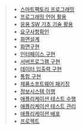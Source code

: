 > * [스마트팩토리 프로그래밍](https://github.com/yungjin/-/tree/master/1.%EC%8A%A4%EB%A7%88%ED%8A%B8%ED%8C%A9%ED%86%A0%EB%A6%AC%20%ED%94%84%EB%A1%9C%EA%B7%B8%EB%9E%98%EB%B0%8D)
> * [프로그래밍 언어 활용](https://github.com/yungjin/-/tree/master/2.%ED%94%84%EB%A1%9C%EA%B7%B8%EB%9E%98%EB%B0%8D%20%EC%96%B8%EC%96%B4%20%ED%99%9C%EC%9A%A9)
> * [응용 SW 기초 기술 활용](https://github.com/yungjin/-/tree/master/3.%EC%9D%91%EC%9A%A9%20SW%20%EA%B8%B0%EC%B4%88%20%EA%B8%B0%EC%88%A0%20%ED%99%9C%EC%9A%A9)
> * [요구사항확인](https://github.com/yungjin/-/tree/master/4.%EC%9A%94%EA%B5%AC%EC%82%AC%ED%95%AD%20%ED%99%95%EC%9D%B8)
> * [화면설계](https://github.com/yungjin/-/tree/master/5.%ED%99%94%EB%A9%B4%EC%84%A4%EA%B3%84)
> * [화면구현](https://github.com/yungjin/KYH)
> * [인터페이스 구현](https://github.com/yungjin/-/tree/master/7.%EC%9D%B8%ED%84%B0%ED%8E%98%EC%9D%B4%EC%8A%A4%EA%B5%AC%ED%98%84)
> * [서버프로그램 구현](https://github.com/yungjin/-/blob/master/%EC%B5%9C%EC%98%81%EC%A7%84.zip)
> * [데이터 입출력 구현](https://github.com/yungjin/gdc/blob/master/%EC%B5%9C%EC%98%81%EC%A7%84%20%EB%8D%B0%EC%9D%B4%ED%84%B0%20%EC%9E%85%EC%B6%9C%EB%A0%A5.zip)
> * [통합 구현](https://github.com/yungjin/gdc/blob/master/%EC%9D%B4%EC%A7%80%ED%98%84%ED%8C%80.zip)
> * [제품소프트웨어 패키징](https://github.com/yungjin/-/blob/master/%EC%B5%9C%EC%98%81%EC%A7%84.zip)
> * [정보시스템 이행](http://gudi.kr/gdc3/201901/20190122/%ec%b5%9c%ec%98%81%ec%a7%84.zip)
> * [애플리케이션 테스트 수행]()
> * [애플리케이션 테스트 관리]()
> * [애플리케이션 배포]()
> * [프로젝트]()

